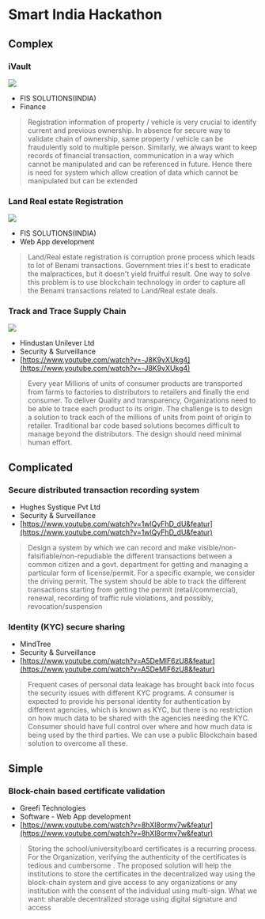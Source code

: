 
# Smart India Hackathon

## Complex

### iVault 
[![](https://img.shields.io/badge/anuditnagar-assetreg-blue.svg?link=https://github.com/anuditnagar&link=https://github.com/anuditnagar/assetreg)](https://github.com/anuditnagar/assetreg)
 - FIS SOLUTIONS(INDIA)
 - Finance

> Registration information of property / vehicle is very crucial to
> identify current and previous ownership. In absence for secure way to
> validate chain of ownership, same property / vehicle can be
> fraudulently sold to multiple person. Similarly, we always want to
> keep records of financial transaction, communication in a way which
> cannot be manipulated and can be referenced in future. Hence there is
> need for system which allow creation of data which cannot be
> manipulated but can be extended

### Land Real estate Registration 
[![](https://img.shields.io/badge/anuditnagar-landreg-blue.svg?link=https://github.com/anuditnagar&link=https://github.com/anuditnagar/landreg)](https://github.com/anuditnagar/landreg)

 - FIS SOLUTIONS(INDIA)
 - Web App development

> Land/Real estate registration is corruption prone process which leads
> to lot of Benami transactions. Government tries it's best to eradicate
> the malpractices, but it doesn't yield fruitful result. One way to
> solve this problem is to use blockchain technology in order to capture
> all the Benami transactions related to Land/Real estate deals.

### Track and Trace Supply Chain
[![](https://img.shields.io/badge/anuditnagar-supplychain-blue.svg?link=https://github.com/anuditnagar&link=https://github.com/anuditnagar/supplychain)](https://github.com/anuditnagar/supplychain)

 - Hindustan Unilever Ltd
 - Security & Surveillance
 - [https://www.youtube.com/watch?v=-J8K9vXUkg4](https://www.youtube.com/watch?v=-J8K9vXUkg4)

> Every year Millions of units of consumer products are transported from
> farms to factories to distributors to retailers and finally the end
> consumer. To deliver Quality and transparency, Organizations need to
> be able to trace each product to its origin. The challenge is to
> design a solution to track each of the millions of units from point of
> origin to retailer. Traditional bar code based solutions becomes
> difficult to manage beyond the distributors. The design should need
> minimal human effort.


## Complicated

### Secure distributed transaction recording system

 - Hughes Systique Pvt Ltd
 - Security & Surveillance	
 - [https://www.youtube.com/watch?v=1wlQyFhD_dU&featur](https://www.youtube.com/watch?v=1wlQyFhD_dU&featur)

> Design a system by which we can record and make
> visible/non-falsifiable/non-repudiable the different transactions
> between a common citizen and a govt. department for getting and
> managing a particular form of license/permit. For a specific example,
> we consider the driving permit. The system should be able to track the
> different transactions starting from getting the permit
> (retail/commercial), renewal, recording of traffic rule violations,
> and possibly, revocation/suspension

###   Identity (KYC) secure sharing

- MindTree
- Security & Surveillance
- [https://www.youtube.com/watch?v=A5DeMlF6zU8&featur](https://www.youtube.com/watch?v=A5DeMlF6zU8&featur)

> Frequent cases of personal data leakage has brought back into focus
> the security issues with different KYC programs. A consumer is
> expected to provide his personal identity for authentication by
> different agencies, which is known as KYC, but there is no restriction
> on how much data to be shared with the agencies needing the KYC.
> Consumer should have full control over where and how much data is
> being used by the third parties. We can use a public Blockchain based
> solution to overcome all these.

## Simple

###   Block-chain based certificate validation

- Greefi Technologies
- Software - Web App development
- [https://www.youtube.com/watch?v=8hXl8ormv7w&featur](https://www.youtube.com/watch?v=8hXl8ormv7w&featur)

> Storing the school/university/board certificates is a recurring
> process. For the Organization, verifying the authenticity of the
> certificates is tedious and cumbersome . The proposed solution will
> help the institutions to store the certificates in the decentralized
> way using the block-chain system and give access to any organizations
> or any institution with the consent of the individual using
> multi-sign. What we want: sharable decentralized storage using digital
> signature and access
